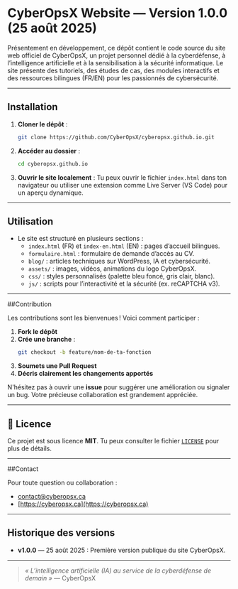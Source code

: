 # CyberOpsX Website — Version 1.0.0 (25 août 2025)

Présentement en développement, ce dépôt contient le code source du site web officiel de CyberOpsX, un projet personnel dédié à la cyberdéfense, à l’intelligence artificielle et à la sensibilisation à la sécurité informatique. Le site présente des tutoriels, des études de cas, des modules interactifs et des ressources bilingues (FR/EN) pour les passionnés de cybersécurité.

---

## Installation

1. **Cloner le dépôt** :
   ```bash
   git clone https://github.com/CyberOpsX/cyberopsx.github.io.git
   ```

2. **Accéder au dossier** :
   ```bash
   cd cyberopsx.github.io
   ```

3. **Ouvrir le site localement** :
   Tu peux ouvrir le fichier `index.html` dans ton navigateur ou utiliser une extension comme Live Server (VS Code) pour un aperçu dynamique.

---

## Utilisation

- Le site est structuré en plusieurs sections :
  - `index.html` (FR) et `index-en.html` (EN) : pages d’accueil bilingues.
  - `formulaire.html` : formulaire de demande d’accès au CV.
  - `blog/` : articles techniques sur WordPress, IA et cybersécurité.
  - `assets/` : images, vidéos, animations du logo CyberOpsX.
  - `css/` : styles personnalisés (palette bleu foncé, gris clair, blanc).
  - `js/` : scripts pour l’interactivité et la sécurité (ex. reCAPTCHA v3).

---

##Contribution

Les contributions sont les bienvenues ! Voici comment participer :

1. **Fork le dépôt**
2. **Crée une branche** :
   ```bash
   git checkout -b feature/nom-de-ta-fonction
   ```
3. **Soumets une Pull Request**
4. **Décris clairement les changements apportés**

N'hésitez pas à ouvrir une **issue** pour suggérer une amélioration ou signaler un bug. Votre précieuse collaboration est grandement appréciée.

---

## 📜 Licence

Ce projet est sous licence **MIT**. Tu peux consulter le fichier [`LICENSE`](LICENSE) pour plus de détails.

---

##Contact

Pour toute question ou collaboration :
-  [contact@cyberopsx.ca](mailto:contact@cyberopsx.ca)
- [https://cyberopsx.ca](https://cyberopsx.ca)

---

## Historique des versions

- **v1.0.0** — 25 août 2025 : Première version publique du site CyberOpsX.

---

> *« L’intelligence artificielle (IA) au service de la cyberdéfense de demain »* — CyberOpsX

